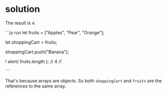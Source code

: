 # solution

The result is `4`:

\`\`\`js run let fruits = \["Apples", "Pear", "Orange"\];

let shoppingCart = fruits;

shoppingCart.push\("Banana"\);

_!_ alert\( fruits.length \); // 4 _/!_

\`\`\`

That's because arrays are objects. So both `shoppingCart` and `fruits` are the references to the same array.

